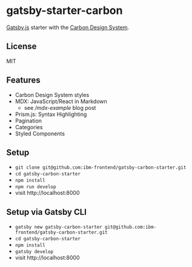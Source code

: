 # gatsby-starter-carbon
[Gatsby.js](https://www.gatsbyjs.org/) starter with the [Carbon Design System](http://carbondesignsystem.com).


## License
MIT

## Features

* Carbon Design System styles
* MDX: JavaScript/React in Markdown
  * see */mdx-example* blog post
* Prism.js: Syntax Highlighting
* Pagination
* Categories
* Styled Components

## Setup

* `git clone git@github.com:ibm-frontend/gatsby-carbon-starter.git`
* `cd gatsby-carbon-starter`
* `npm install`
* `npm run develop`
* visit http://localhost:8000

## Setup via Gatsby CLI

* `gatsby new gatsby-carbon-starter git@github.com:ibm-frontend/gatsby-carbon-starter.git`
* `cd gatsby-carbon-starter`
* `npm install`
* `gatsby develop`
* visit http://localhost:8000
